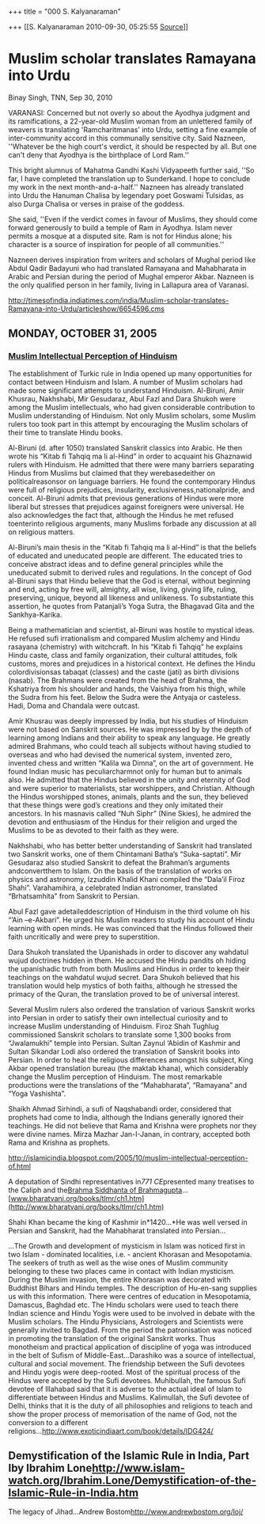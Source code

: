 +++
title = "000 S. Kalyanaraman"

+++
[[S. Kalyanaraman	2010-09-30, 05:25:55 [Source](https://groups.google.com/g/bvparishat/c/lsOMNaUMg3w)]]



# Muslim scholar translates Ramayana into Urdu

Binay Singh, TNN, Sep 30, 2010  
  

VARANASI: Concerned but not overly so about the Ayodhya judgment and its ramifications, a 22-year-old Muslim woman from an unlettered family of weavers is translating 'Ramcharitmanas' into Urdu, setting a fine example of inter-community accord in this communally sensitive city. Said Nazneen, ''Whatever be the high court's verdict, it should be respected by all. But one can't deny that Ayodhya is the birthplace of Lord Ram.''  
  
This bright alumnus of Mahatma Gandhi Kashi Vidyapeeth further said, ''So far, I have completed the translation up to Sunderkand. I hope to conclude my work in the next month-and-a-half.'' Nazneen has already translated into Urdu the Hanuman Chalisa by legendary poet Goswami Tulsidas, as also Durga Chalisa or verses in praise of the goddess.  
  
She said, ''Even if the verdict comes in favour of Muslims, they should come forward generously to build a temple of Ram in Ayodhya. Islam never permits a mosque at a disputed site. Ram is not for Hindus alone; his character is a source of inspiration for people of all communities.''  
  
Nazneen derives inspiration from writers and scholars of Mughal period like Abdul Qadir Badayuni who had translated Ramayana and Mahabharata in Arabic and Persian during the period of Mughal emperor Akbar. Nazneen is the only qualified person in her family, living in Lallapura area of Varanasi.

  

<http://timesofindia.indiatimes.com/india/Muslim-scholar-translates-Ramayana-into-Urdu/articleshow/6654596.cms>  
  

## MONDAY, OCTOBER 31, 2005

### [Muslim Intellectual Perception of Hinduism](http://islamicindia.blogspot.com/2005/10/muslim-intellectual-perception-of.html)

The establishment of Turkic rule in India opened up many opportunities for contact between Hinduism and Islam. A number of Muslim scholars had made some significant attempts to understand Hinduism. Al-Biruni, Amir Khusrau, Nakhshabi, Mir Gesudaraz, Abul Fazl and Dara Shukoh were among the Muslim intellectuals, who had given considerable contribution to Muslim understanding of Hinduism. Not only Muslim scholars, some Muslim rulers too took part in this attempt by encouraging the Muslim scholars of their time to translate Hindu books.  
  
Al-Biruni (d. after 1050) translated Sanskrit classics into Arabic. He then wrote his “Kitab fi Tahqiq ma li al-Hind” in order to acquaint his Ghaznawid rulers with Hinduism. He admitted that there were many barriers separating Hindus from Muslims but claimed that they werebasedeither on politicalreasonsor on language barriers. He found the contemporary Hindus were full of religious prejudices, insularity, exclusiveness,nationalpride, and conceit. Al-Biruni admits that previous generations of Hindus were more liberal but stresses that prejudices against foreigners were universal. He also acknowledges the fact that, although the Hindus he met refused toenterinto religious arguments, many Muslims forbade any discussion at all on religious matters.  
  
Al-Biruni’s main thesis in the “Kitab fi Tahqiq ma li al-Hind” is that the beliefs of educated and uneducated people are different. The educated tries to conceive abstract ideas and to define general principles while the uneducated submit to derived rules and regulations. In the concept of God al-Biruni says that Hindu believe that the God is eternal, without beginning and end, acting by free will, almighty, all wise, living, giving life, ruling, preserving, unique, beyond all likeness and unlikeness. To substantiate this assertion, he quotes from Patanjali’s Yoga Sutra, the Bhagavad Gita and the Sankhya-Karika.  
  
Being a mathematician and scientist, al-Biruni was hostile to mystical ideas. He refused sufi irrationalism and compared Muslim alchemy and Hindu rasayana (chemistry) with witchcraft. In his “Kitab fi Tahqiq” he explains Hindu caste, class and family organization, their cultural attitudes, folk customs, mores and prejudices in a historical context. He defines the Hindu colordivisionsas tabaqat (classes) and the caste (jati) as birth divisions (nasab). The Brahmans were created from the head of Brahma, the Kshatriya from his shoulder and hands, the Vaishiya from his thigh, while the Sudra from his feet. Below the Sudra were the Antyaja or casteless. Hadi, Doma and Chandala were outcast.  
  
Amir Khusrau was deeply impressed by India, but his studies of Hinduism were not based on Sanskrit sources. He was impressed by by the depth of learning among Indians and their ability to speak any language. He greatly admired Brahmans, who could teach all subjects without having studied to overseas and who had devised the numerical system, invented zero, invented chess and written “Kalila wa Dimna”, on the art of government. He found Indian music has peculiarcharmnot only for human but to animals also. He admitted that the Hindus believed in the unity and eternity of God and were superior to materialists, star worshippers, and Christian. Although the Hindus worshipped stones, animals, plants and the sun, they believed that these things were god’s creations and they only imitated their ancestors. In his masnavis called “Nuh Siphr” (Nine Skies), he admired the devotion and enthusiasm of the Hindus for their religion and urged the Muslims to be as devoted to their faith as they were.  
  
Nakhshabi, who has better better understanding of Sanskrit had translated two Sanskrit works, one of them Chintamani Batha’s “Suka-saptati”. Mir Gesudaraz also studied Sanskrit to defeat the Brahman’s arguments andconvertthem to Islam. On the basis of the translation of works on physics and astronomy, Izzuddin Khalid Khani compiled the “Dala’il Firoz Shahi”. Varahamihira, a celebrated Indian astronomer, translated “Brhatsamhita” from Sanskrit to Persian.  
  
Abul Fazl gave adetaileddescription of Hinduism in the third volume oh his “’Ain –e-Akbari”. He urged his Muslim readers to study his account of Hindu learning with open minds. He was convinced that the Hindus followed their faith uncritically and were prey to superstition.  
  
Dara Shukoh translated the Upanishads in order to discover any wahdatul wujud doctrines hidden in them. He accused the Hindu pandits oh hiding the upanishadic truth from both Muslims and Hindus in order to keep their teachings on the wahdatul wujud secret. Dara Shukoh believed that his translation would help mystics of both faiths, although he stressed the primacy of the Quran, the translation proved to be of universal interest.  
  
Several Muslim rulers also ordered the translation of various Sanskrit works into Persian in order to satisfy their own intellectual curiosity and to increase Muslim understanding of Hinduism. Firoz Shah Tughlug commissioned Sanskrit scholars to translate some 1,300 books from “Jwalamukhi” temple into Persian. Sultan Zaynul ‘Abidin of Kashmir and Sultan Sikandar Lodi also ordered the translation of Sanskrit books into Persian. In order to heal the religious differences amongst his subject, King Akbar opened translation bureau (the maktab khana), which considerably change the Muslim perception of Hinduism. The most remarkable productions were the translations of the “Mahabharata”, “Ramayana” and “Yoga Vashishta”.  
  
Shaikh Ahmad Sirhindi, a sufi of Naqshabandi order, considered that prophets had come to India, although the Indians generally ignored their teachings. He did not believe that Rama and Krishna were prophets nor they were divine names. Mirza Mazhar Jan-I-Janan, in contrary, accepted both Rama and Krishna as prophets.

<http://islamicindia.blogspot.com/2005/10/muslim-intellectual-perception-of.html>  
  

  

A deputation of Sindhi representatives in*771 CE*presented many treatises to the Caliph and the[Brahma Siddhanta of Brahmagupta](http://www.google.com/search?hl=en&tbs=tl:1&q=brahma%20siddhanta%20of%20brahmagupta&sa=X&ei=_8KjTNL5GoaBlAetu4nLCw&ved=0CDIQ0AEoADAB)...[www.bharatvani.org/books/tlmr/ch1.htm](http://www.bharatvani.org/books/tlmr/ch1.htm)

  

Shahi Khan became the king of Kashmir in*1420...*He was well versed in Persian and Sanskrit, had the Mahabharat translated into Persian...

  

...The Growth and development of mysticism in Islam was noticed first in two Islam - dominated localities, i.e. - ancient Khorasan and Mesopotamia. The seekers of truth as well as the wise ones of Muslim community belonging to these two places came in contact with Indian mysticism. During the Muslim invasion, the entire Khorasan was decorated with Buddhist Bihars and Hindu temples. The description of Hu-en-sang supplies us with this information. There were centres of education in Mesopotamia, Damascus, Baghdad etc. The Hindu scholars were used to teach there Indian science and Hindu Yogis were used to be involved in debate with the Muslim scholars. The Hindu Physicians, Astrologers and Scientists were generally invited to Bagdad. From the period the patronisation was noticed in promoting the translation of the original Sanskrit works. Thus monotheism and practical application of discipline of yoga was introduced in the belt of Sufism of Middle-East...Darashiko was a source of intellectual, cultural and social movement. The friendship between the Sufi devotees and Hindu yogis were deep-rooted. Most of the spiritual process of the Hindus were accepted by the Sufi devotees. Muhibullah, the famous Sufi devotee of Illahabad said that it is adverse to the actual ideal of Islam to differentiate between Hindus and Muslims. Kalimullah, the Sufi devotee of Delhi, thinks that it is the duty of all philosophies and religions to teach and show the proper process of memorisation of the name of God, not the conversion to a different religions...<http://www.exoticindiaart.com/book/details/IDG424/>

  

## Demystification of the Islamic Rule in India, Part Iby Ibrahim Lone<http://www.islam-watch.org/Ibrahim.Lone/Demystification-of-the-Islamic-Rule-in-India.htm>

The legacy of Jihad...Andrew Bostom<http://www.andrewbostom.org/loj/>

  

  

